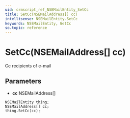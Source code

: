 ```yaml
---
uid: crmscript_ref_NSEMailEntity_SetCc
title: SetCc(NSEMailAddress[] cc)
intellisense: NSEMailEntity.SetCc
keywords: NSEMailEntity, GetCc
so.topic: reference
---
```


# SetCc(NSEMailAddress[] cc)

Cc recipients of e-mail

## Parameters

* **cc** NSEMailAddress[]

```crmscript
NSEMailEntity thing;
NSEMailAddress[] cc;
thing.SetCc(cc);
```

